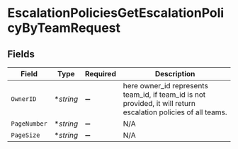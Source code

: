 # EscalationPoliciesGetEscalationPolicyByTeamRequest


## Fields

| Field                                                                                                           | Type                                                                                                            | Required                                                                                                        | Description                                                                                                     |
| --------------------------------------------------------------------------------------------------------------- | --------------------------------------------------------------------------------------------------------------- | --------------------------------------------------------------------------------------------------------------- | --------------------------------------------------------------------------------------------------------------- |
| `OwnerID`                                                                                                       | **string*                                                                                                       | :heavy_minus_sign:                                                                                              | here owner_id represents team_id, if  team_id is not provided, it will return escalation policies of all teams. |
| `PageNumber`                                                                                                    | **string*                                                                                                       | :heavy_minus_sign:                                                                                              | N/A                                                                                                             |
| `PageSize`                                                                                                      | **string*                                                                                                       | :heavy_minus_sign:                                                                                              | N/A                                                                                                             |